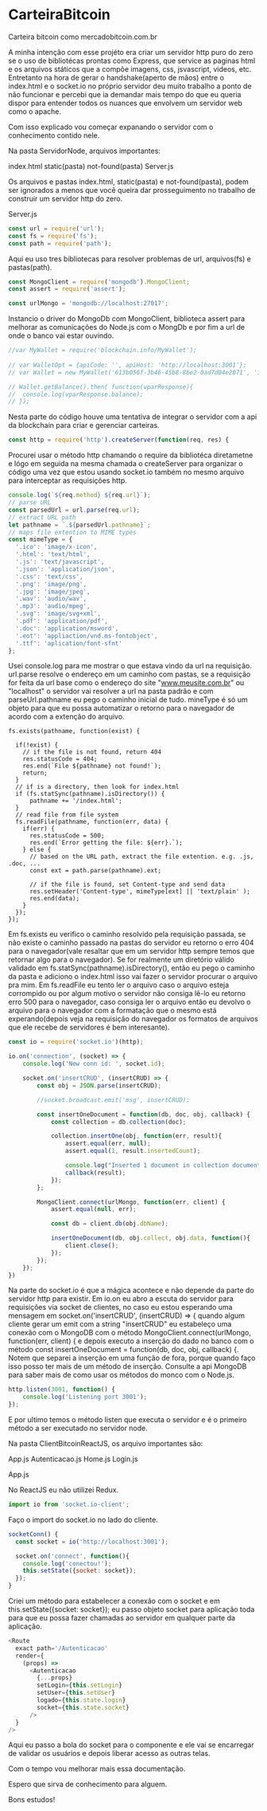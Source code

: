 # CarteiraBitcoin
Carteira bitcoin como mercadobitcoin.com.br

A minha intenção com esse projéto era criar um servidor http puro do zero se o uso de bibliotécas prontas como Express, que service
as paginas html e os arquivos státicos que a compõe imagens, css, jsvascript, videos, etc. Entretanto na hora de gerar o handshake(aperto de mãos) entre o index.html e o socket.io no próprio servidor deu muito trabalho a ponto de não funcionar e percebi que ia demandar
mais tempo do que eu queria dispor para entender todos os nuances que envolvem um servidor web como o apache.

Com isso explicado vou começar expanando o servidor com o conhecimento contido nele.

Na pasta ServidorNode, arquivos importantes:

index.html 
static(pasta)
not-found(pasta)
Server.js

Os arquivos e pastas index.html, static(pasta) e not-found(pasta), podem ser ignorados a menos que você queira dar prosseguimento
no trabalho de construir um servidor http do zero.

Server.js

```javascript
const url = require('url');
const fs = require('fs');
const path = require('path');
```

Aqui eu uso tres bibliotecas para resolver problemas de url, arquivos(fs) e pastas(path).

```javascript
const MongoClient = require('mongodb').MongoClient;
const assert = require('assert');

const urlMongo = 'mongodb://localhost:27017';
```

Instancio o driver do MongoDb com MongoClient, biblioteca assert para melhorar as comunicações do Node.js com o MongDb e por fim a url de onde o banco vai estar ouvindo.

```javascript
//var MyWallet = require('blockchain.info/MyWallet');
	
// var WalletOpt = {apiCode: '', apiHost: 'http://localhost:3001'};
// var Wallet = new MyWallet('613b056f-3b46-45b8-8be2-0ad7d04e2071', '12carlos', WalletOpt);

// Wallet.getBalance().then( function(vparResponse){
// 	console.log(vparResponse.balance);
// });
```
Nesta parte do código houve uma tentativa de integrar o servidor com a api da blockchain para criar e gerenciar carteiras.

```javascript
const http = require('http').createServer(function(req, res) {
```

Procurei usar o método http chamando o require da bibliotéca diretametne e lógo em seguida na mesma chamada o createServer para organizar o código uma vez que estou usando socket.io também no mesmo arquivo para interceptar as requisições http.

```javascript
console.log(`${req.method} ${req.url}`);
// parse URL
const parsedUrl = url.parse(req.url);
// extract URL path
let pathname = `.${parsedUrl.pathname}`;
// maps file extention to MIME types
const mimeType = {
  '.ico': 'image/x-icon',
  '.html': 'text/html',
  '.js': 'text/javascript',
  '.json': 'application/json',
  '.css': 'text/css',
  '.png': 'image/png',
  '.jpg': 'image/jpeg',
  '.wav': 'audio/wav',
  '.mp3': 'audio/mpeg',
  '.svg': 'image/svg+xml',
  '.pdf': 'application/pdf',
  '.doc': 'application/msword',
  '.eot': 'appliaction/vnd.ms-fontobject',
  '.ttf': 'aplication/font-sfnt'
};
```

Usei console.log para me mostrar o que estava vindo da url na requisição. url.parse resolve o endereço em um caminho com pastas, se a requisição for feita da url base como o endereço do site "www.meusite.com.br" ou "localhost" o servidor vai resolver a url na pasta padrão e com parseUrl.pathname eu pego o caminho inicial de tudo. mineType é só um objeto para que eu possa automatizar o retorno para o navegador de acordo com a extenção do arquivo.

```javascritp
fs.exists(pathname, function(exist) {
	
  if(!exist) {
    // if the file is not found, return 404
    res.statusCode = 404;
    res.end(`File ${pathname} not found!`);
    return;
  }
  // if is a directory, then look for index.html
  if (fs.statSync(pathname).isDirectory()) {
      pathname += '/index.html';
  }
  // read file from file system
  fs.readFile(pathname, function(err, data) {
    if(err) {
      res.statusCode = 500;
      res.end(`Error getting the file: ${err}.`);
    } else {
      // based on the URL path, extract the file extention. e.g. .js, .doc, ...
      const ext = path.parse(pathname).ext;

      // if the file is found, set Content-type and send data
      res.setHeader('Content-type', mimeType[ext] || 'text/plain' );
      res.end(data);
    }
  });
});
```

Em fs.exists eu verifico o caminho resolvido pela requisição passada, se não existe o caminho passado na pastas do servidor eu retorno o erro 404 para o navegador(vale resaltar que em um servidor http sempre temos que retornar algo para o navegador). Se for realmente um diretório válido validado em fs.statSync(pathname).isDirectory(), então eu pego o caminho da pasta e adiciono o index.html isso vai fazer o servidor procurar o arquivo pra mim. Em fs.readFile eu tento ler o arquivo caso o arquivo esteja corrompido ou por algum motivo o servidor não consiga lê-lo eu retorno erro 500 para o navegador, caso consiga ler o arquivo então eu devolvo o arquivo para o navegador com a formatação que o mesmo está experando(depois veja na requisição do navegador os formatos de arquivos que ele recebe de servidores é bem interesante).

```javascript
const io = require('socket.io')(http);

io.on('connection', (socket) => {
	console.log('New conn id: ', socket.id);

	socket.on('insertCRUD', (insertCRUD) => {
		const obj = JSON.parse(insertCRUD);

		//socket.broadcast.emit('msg', insertCRUD);

		const insertOneDocument = function(db, doc, obj, callback) {
			const collection = db.collection(doc);

			collection.insertOne(obj, function(err, result){
				assert.equal(err, null);
				assert.equal(1, result.insertedCount);

				console.log("Inserted 1 document in collection document");
				callback(result);
			});
		};

		MongoClient.connect(urlMongo, function(err, client) {
			assert.equal(null, err);

			const db = client.db(obj.dbName);

			insertOneDocument(db, obj.collect, obj.data, function(){
				client.close();
			});
		});
	});
})
```

Na parte do socket.io é que a mágica acontece e não depende da parte do servidor http para existir. Em io.on eu abro a escuta do servidor para requisições via socket de clientes, no caso eu estou esperando uma mensagem em socket.on('insertCRUD', (insertCRUD) => {
quando algum cliente gerar um emit com a string "insertCRUD" eu estabeleço uma conexão com o MongoDB com o método MongoClient.connect(urlMongo, function(err, client) { e depois executo a inserção do dado no banco com o método const insertOneDocument = function(db, doc, obj, callback) {. Notem que separei a inserção em uma função de fora, porque quando faço isso posso ter mais de um método de inserção. Consulte a api MongoDB para saber mais de como usar os métodos do monco com o Node.js.

```javascript
http.listen(3001, function() {
	console.log('Listening port 3001');
});
```

E por ultimo temos o método listen que executa o servidor e é o primeiro método a ser executado no servidor node.

Na pasta ClientBitcoinReactJS, os arquivo importantes são:

App.js
Autenticacao.js
Home.js
Login.js

App.js

No ReactJS eu não utilizei Redux.

```javascript
import io from 'socket.io-client';
```

Faço o import do socket.io no lado do cliente.

```javascript
socketConn() {
  const socket = io('http://localhost:3001');

  socket.on('connect', function(){
    console.log('conectou!');
    this.setState({socket: socket});
  });
}
```

Criei um método para estabelecer a conexão com o socket e em this.setState({socket: socket}); eu passo objeto socket para aplicação toda para que eu possa fazer chamadas ao servidor em qualquer parte da aplicação.

```javascript
<Route 
  exact path='/Autenticacao' 
  render={
    (props) => 
      <Autenticacao 
        {...props} 
        setLogin={this.setLogin} 
        setUser={this.setUser}
        logado={this.state.login} 
        socket={this.state.socket}
      />
  } 
/>
```

Aqui eu passo a bola do socket para o componente <Autenticacao /> e ele vai se encarregar de validar os usuários e depois liberar acesso as outras telas.

Com o tempo vou melhorar mais essa documentação.

Espero que sirva de conhecimento para alguem.

Bons estudos!
